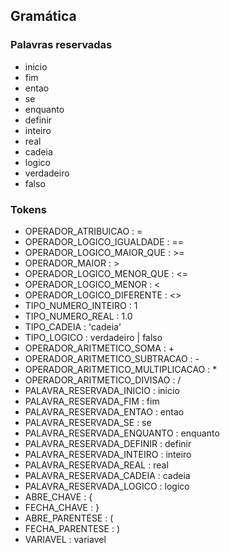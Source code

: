 ## Gramática

### Palavras reservadas
- inicio 
- fim
- entao
- se
- enquanto
- definir
- inteiro
- real
- cadeia
- logico
- verdadeiro
- falso

### Tokens
- OPERADOR_ATRIBUICAO               : =
- OPERADOR_LOGICO_IGUALDADE         : ==
- OPERADOR_LOGICO_MAIOR_QUE         : >=
- OPERADOR_MAIOR                    : >
- OPERADOR_LOGICO_MENOR_QUE         : <=
- OPERADOR_LOGICO_MENOR             : <
- OPERADOR_LOGICO_DIFERENTE         : <>
- TIPO_NUMERO_INTEIRO               : 1
- TIPO_NUMERO_REAL                  : 1.0
- TIPO_CADEIA                       : 'cadeia'
- TIPO_LOGICO                       : verdadeiro | falso
- OPERADOR_ARITMETICO_SOMA          : +
- OPERADOR_ARITMETICO_SUBTRACAO     : -
- OPERADOR_ARITMETICO_MULTIPLICACAO : *
- OPERADOR_ARITMETICO_DIVISAO       : /
- PALAVRA_RESERVADA_INICIO          : inicio
- PALAVRA_RESERVADA_FIM             : fim
- PALAVRA_RESERVADA_ENTAO           : entao
- PALAVRA_RESERVADA_SE              : se
- PALAVRA_RESERVADA_ENQUANTO        : enquanto
- PALAVRA_RESERVADA_DEFINIR         : definir
- PALAVRA_RESERVADA_INTEIRO         : inteiro
- PALAVRA_RESERVADA_REAL            : real
- PALAVRA_RESERVADA_CADEIA          : cadeia
- PALAVRA_RESERVADA_LOGICO          : logico
- ABRE_CHAVE                        : {
- FECHA_CHAVE                       : }
- ABRE_PARENTESE                    : (
- FECHA_PARENTESE                   : )
- VARIAVEL                          : variavel